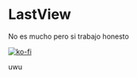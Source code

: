 # LastView
 
No es mucho pero si trabajo honesto

[![ko-fi](https://ko-fi.com/img/githubbutton_sm.svg)](https://ko-fi.com/D1D06OZ4C)

uwu
